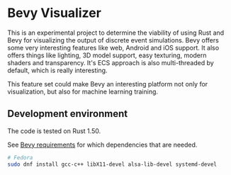 Bevy Visualizer
===============
This is an experimental project to determine the viability of using Rust and
Bevy for visualizing the output of discrete event simulations. Bevy offers some
very interesting features like web, Android and iOS support. It also offers
things like lighting, 3D model support, easy texturing, modern shaders and
transparency. It's ECS approach is also multi-threaded by default, which is
really interesting.

This feature set could make Bevy an interesting platform not only for
visualization, but also for machine learning training.


Development environment
-----------------------
The code is tested on Rust 1.50.

See [Bevy requirements](https://github.com/bevyengine/bevy/blob/main/docs/linux_dependencies.md)
for which dependencies that are needed.

```bash
# Fedora
sudo dnf install gcc-c++ libX11-devel alsa-lib-devel systemd-devel
```
